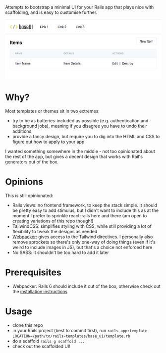 Attempts to bootstrap a minimal UI for your Rails app that plays nice with scaffolding, and is easy to customise further.

![Scaffolded Index](docs/base_ui_index.png)

# Why?
Most templates or themes sit in two extremes:
- try to be as batteries-included as possible (e.g. authentication and background jobs), meaning if you disagree you have to undo their additions
- provide a fancy design, but require you to dig into the HTML and CSS to figure out how to apply to your app

I wanted something somewhere in the middle - not too opinionated about the rest of the app, but gives a decent design that works with Rail's generators out of the box.

# Opinions
This _is_ still opinionated:
- Rails views: no frontend framework, to keep the stack simple. It should be pretty easy to add stimulus, but I didn't want to include this as at the moment I prefer to sprinkle react-rails here and there (am open to creating variations of this repo though!)
- TailwindCSS: simplifies styling with CSS, while still providing a lot of flexibility to tweak the designs as needed
- [Webpacker](https://github.com/rails/webpacker): gives access to the Tailwind directives. I personally also remove sprockets so there's only one-way of doing things (even if it's weird to include images in JS), but that's a choice not enforced here
- No SASS: it shouldn't be too hard to add it later

# Prerequisites
- Webpacker: Rails 6 should include it out of the box, otherwise check out the [installation instructions](https://github.com/rails/webpacker#installation)

# Usage
- clone this repo
- in your Rails project (best to commit first), run `rails app:template LOCATION=/path/to/rails-templates/base_ui/template.rb`
- do a scaffold `rails g scaffold ...`
- check out the scaffolded UI!
